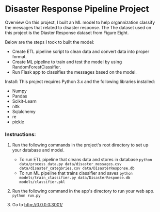 # Disaster Response Pipeline Project

Overview On this project, I built an ML model to help organnization classify the messages that related to disaster response. The The dataset used on this project is the Diaster Response dataset from Figure Eight.

Below are the steps I took to built the model:

* Create ETL pipeline script to clean data and convert data into proper format.
* Create ML pipeline to train and test the model by using RandomForestClassifier.
* Run Flask app to classifies the messages based on the model.

Install: This project requires Python 3.x and the following libraries installed:
  * Numpy
  * Pandas 
  * Scikit-Learn 
  * nltk 
  * Sqlalchemy 
  * re 
  * pickle

### Instructions:
1. Run the following commands in the project's root directory to set up your database and model.

    - To run ETL pipeline that cleans data and stores in database
        `python data/process_data.py data/disaster_messages.csv data/disaster_categories.csv data/DisasterResponse.db`
    - To run ML pipeline that trains classifier and saves
        `python models/train_classifier.py data/DisasterResponse.db models/classifier.pkl`

2. Run the following command in the app's directory to run your web app.
    `python run.py`

3. Go to http://0.0.0.0:3001/
